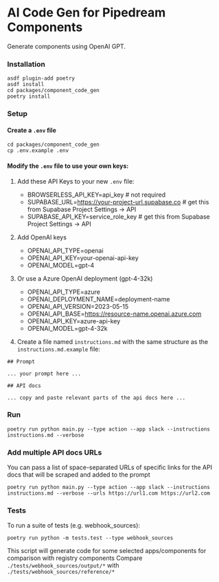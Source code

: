 # AI Code Gen for Pipedream Components

Generate components using OpenAI GPT.


### Installation

```
asdf plugin-add poetry
asdf install
cd packages/component_code_gen
poetry install
```

### Setup

#### Create a `.env` file

```
cd packages/component_code_gen
cp .env.example .env
```

#### Modify the `.env` file to use your own keys:

1. Add these API Keys to your new `.env` file:

    - BROWSERLESS_API_KEY=api_key # not required
    - SUPABASE_URL=https://your-project-url.supabase.co # get this from Supabase Project Settings -> API
    - SUPABASE_API_KEY=service_role_key # get this from Supabase Project Settings -> API

2. Add OpenAI keys

    - OPENAI_API_TYPE=openai
    - OPENAI_API_KEY=your-openai-api-key
    - OPENAI_MODEL=gpt-4

3. Or use a Azure OpenAI deployment (gpt-4-32k)

    - OPENAI_API_TYPE=azure
    - OPENAI_DEPLOYMENT_NAME=deployment-name
    - OPENAI_API_VERSION=2023-05-15
    - OPENAI_API_BASE=https://resource-name.openai.azure.com
    - OPENAI_API_KEY=azure-api-key
    - OPENAI_MODEL=gpt-4-32k

5. Create a file named `instructions.md` with the same structure as the `instructions.md.example` file:

```
## Prompt

... your prompt here ...

## API docs

... copy and paste relevant parts of the api docs here ...
```


### Run

```
poetry run python main.py --type action --app slack --instructions instructions.md --verbose
```


### Add multiple API docs URLs

You can pass a list of space-separated URLs of specific links for the API docs that will be scraped and added to the prompt

```
poetry run python main.py --type action --app slack --instructions instructions.md --verbose --urls https://url1.com https://url2.com
```


### Tests

To run a suite of tests (e.g. webhook_sources):

```
poetry run python -m tests.test --type webhook_sources
```

This script will generate code for some selected apps/components for comparison with registry components
Compare `./tests/webhook_sources/output/*` with `./tests/webhook_sources/reference/*`
